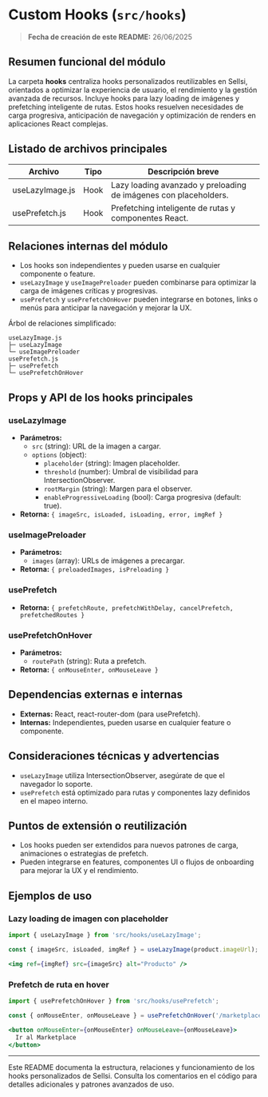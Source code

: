 # Custom Hooks (`src/hooks`)

> **Fecha de creación de este README:** 26/06/2025

## Resumen funcional del módulo

La carpeta **hooks** centraliza hooks personalizados reutilizables en Sellsi, orientados a optimizar la experiencia de usuario, el rendimiento y la gestión avanzada de recursos. Incluye hooks para lazy loading de imágenes y prefetching inteligente de rutas. Estos hooks resuelven necesidades de carga progresiva, anticipación de navegación y optimización de renders en aplicaciones React complejas.

## Listado de archivos principales

| Archivo         | Tipo    | Descripción breve                                                |
|-----------------|---------|-----------------------------------------------------------------|
| useLazyImage.js | Hook    | Lazy loading avanzado y preloading de imágenes con placeholders. |
| usePrefetch.js  | Hook    | Prefetching inteligente de rutas y componentes React.            |

## Relaciones internas del módulo

- Los hooks son independientes y pueden usarse en cualquier componente o feature.
- `useLazyImage` y `useImagePreloader` pueden combinarse para optimizar la carga de imágenes críticas y progresivas.
- `usePrefetch` y `usePrefetchOnHover` pueden integrarse en botones, links o menús para anticipar la navegación y mejorar la UX.

Árbol de relaciones simplificado:

```
useLazyImage.js
├─ useLazyImage
└─ useImagePreloader
usePrefetch.js
├─ usePrefetch
└─ usePrefetchOnHover
```

## Props y API de los hooks principales

### useLazyImage
- **Parámetros:**
  - `src` (string): URL de la imagen a cargar.
  - `options` (object):
    - `placeholder` (string): Imagen placeholder.
    - `threshold` (number): Umbral de visibilidad para IntersectionObserver.
    - `rootMargin` (string): Margen para el observer.
    - `enableProgressiveLoading` (bool): Carga progresiva (default: true).
- **Retorna:** `{ imageSrc, isLoaded, isLoading, error, imgRef }`

### useImagePreloader
- **Parámetros:**
  - `images` (array): URLs de imágenes a precargar.
- **Retorna:** `{ preloadedImages, isPreloading }`

### usePrefetch
- **Retorna:** `{ prefetchRoute, prefetchWithDelay, cancelPrefetch, prefetchedRoutes }`

### usePrefetchOnHover
- **Parámetros:**
  - `routePath` (string): Ruta a prefetch.
- **Retorna:** `{ onMouseEnter, onMouseLeave }`

## Dependencias externas e internas

- **Externas:** React, react-router-dom (para usePrefetch).
- **Internas:** Independientes, pueden usarse en cualquier feature o componente.

## Consideraciones técnicas y advertencias

- `useLazyImage` utiliza IntersectionObserver, asegúrate de que el navegador lo soporte.
- `usePrefetch` está optimizado para rutas y componentes lazy definidos en el mapeo interno.

## Puntos de extensión o reutilización

- Los hooks pueden ser extendidos para nuevos patrones de carga, animaciones o estrategias de prefetch.
- Pueden integrarse en features, componentes UI o flujos de onboarding para mejorar la UX y el rendimiento.

## Ejemplos de uso

### Lazy loading de imagen con placeholder

```jsx
import { useLazyImage } from 'src/hooks/useLazyImage';

const { imageSrc, isLoaded, imgRef } = useLazyImage(product.imageUrl);

<img ref={imgRef} src={imageSrc} alt="Producto" />
```

### Prefetch de ruta en hover

```jsx
import { usePrefetchOnHover } from 'src/hooks/usePrefetch';

const { onMouseEnter, onMouseLeave } = usePrefetchOnHover('/marketplace');

<button onMouseEnter={onMouseEnter} onMouseLeave={onMouseLeave}>
  Ir al Marketplace
</button>
```

---

Este README documenta la estructura, relaciones y funcionamiento de los hooks personalizados de Sellsi. Consulta los comentarios en el código para detalles adicionales y patrones avanzados de uso.
